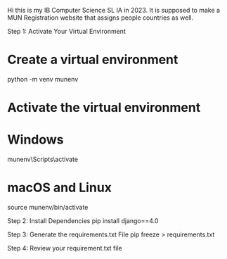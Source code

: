 Hi this is my IB Computer Science SL IA in 2023. It is supposed to make a MUN Registration website that assigns people countries as well.


Step 1: Activate Your Virtual Environment
# Create a virtual environment
python -m venv munenv

# Activate the virtual environment

# Windows
munenv\Scripts\activate
# macOS and Linux
source munenv/bin/activate

Step 2: Install Dependencies
pip install django==4.0

Step 3: Generate the requirements.txt File
pip freeze > requirements.txt

Step 4: Review your requirement.txt file
